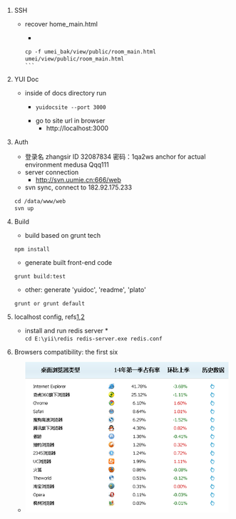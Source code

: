 1. SSH
      * recover home_main.html
          *  ```
            cp -f umei_bak/view/public/room_main.html umei/view/public/room_main.html 
            ```
2. YUI Doc
      * inside of docs directory run 
        *   ```
            yuidocsite --port 3000 
            ```
        * go to site url in browser
            * http://localhost:3000 
3. Auth
      * 登录名 zhangsir     ID 32087834
        密码：1qa2ws
        anchor for actual environment
        medusa
        Qqq111
      * server connection
        * http://svn.uumie.cn:666/web
      * svn sync, connect to 182.92.175.233
      
      ```        
      cd /data/www/web
      svn up
      ```          
4. Build
      * build based on grunt tech
      
      ```
      npm install
      ```
        
      * generate built front-end code
      
      ```
      grunt build:test
      ```
      
      * other: generate 'yuidoc', 'readme', 'plato'
      
      ```
      grunt or grunt default
      ```
5. localhost config, refs[1](http://blog.163.com/fan_xy_qingyuan/blog/static/1889877482014111111283265/),[2](http://www.phperz.com/article/14/1029/31985.html)
      * install and run redis server
          *  
             ```
             cd E:\yii\redis
             redis-server.exe redis.conf 
             ```
6. Browsers compatibility: the first six
      * ![Browsers Ranking](browser-ranking.png)